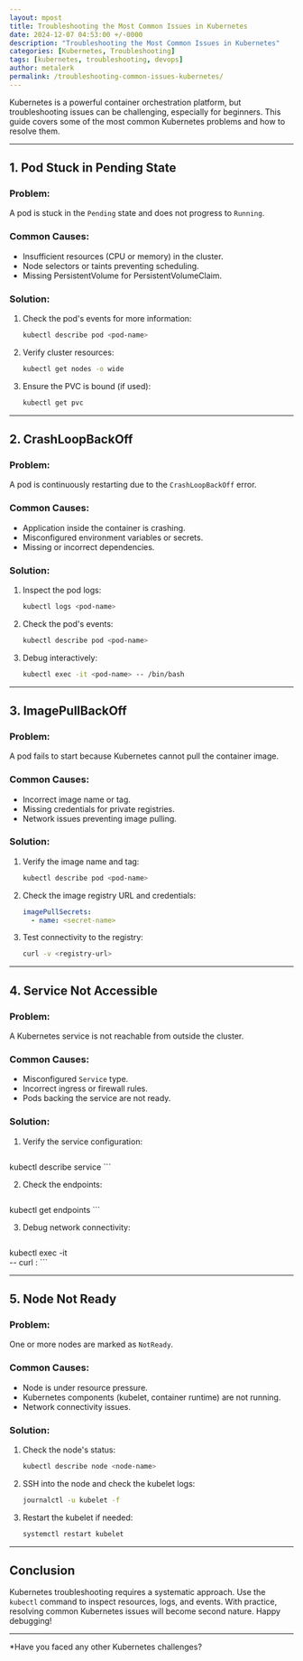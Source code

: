 ```yaml
---
layout: mpost
title: Troubleshooting the Most Common Issues in Kubernetes
date: 2024-12-07 04:53:00 +/-0000
description: "Troubleshooting the Most Common Issues in Kubernetes"
categories: [Kubernetes, Troubleshooting]
tags: [kubernetes, troubleshooting, devops]
author: metalerk
permalink: /troubleshooting-common-issues-kubernetes/
---
```


Kubernetes is a powerful container orchestration platform, but troubleshooting issues can be challenging, especially for beginners. This guide covers some of the most common Kubernetes problems and how to resolve them.

---

## 1. **Pod Stuck in Pending State**

### Problem:
A pod is stuck in the `Pending` state and does not progress to `Running`.

### Common Causes:
- Insufficient resources (CPU or memory) in the cluster.
- Node selectors or taints preventing scheduling.
- Missing PersistentVolume for PersistentVolumeClaim.

### Solution:
1. Check the pod's events for more information:
    ```bash
    kubectl describe pod <pod-name>
    ```

2. Verify cluster resources:
    ```bash
    kubectl get nodes -o wide
    ```

3. Ensure the PVC is bound (if used):
    ```bash
    kubectl get pvc
    ```

---

## 2. **CrashLoopBackOff**

### Problem:
A pod is continuously restarting due to the `CrashLoopBackOff` error.

### Common Causes:
- Application inside the container is crashing.
- Misconfigured environment variables or secrets.
- Missing or incorrect dependencies.

### Solution:
1. Inspect the pod logs:
    ```bash
    kubectl logs <pod-name>
    ```

2. Check the pod's events:
    ```bash
    kubectl describe pod <pod-name>
    ```

3. Debug interactively:
    ```bash
    kubectl exec -it <pod-name> -- /bin/bash
    ```

---

## 3. **ImagePullBackOff**

### Problem:
A pod fails to start because Kubernetes cannot pull the container image.

### Common Causes:
- Incorrect image name or tag.
- Missing credentials for private registries.
- Network issues preventing image pulling.

### Solution:
1. Verify the image name and tag:
    ```bash
    kubectl describe pod <pod-name>
    ```

2. Check the image registry URL and credentials:
    ```yaml
    imagePullSecrets:
      - name: <secret-name>
    ```

3. Test connectivity to the registry:
    ```bash
    curl -v <registry-url>
    ```

---

## 4. **Service Not Accessible**

### Problem:
A Kubernetes service is not reachable from outside the cluster.

### Common Causes:
- Misconfigured `Service` type.
- Incorrect ingress or firewall rules.
- Pods backing the service are not ready.

### Solution:
1. Verify the service configuration:
    ```bash
kubectl describe service <service-name>
    ```

2. Check the endpoints:
    ```bash
kubectl get endpoints <service-name>
    ```

3. Debug network connectivity:
    ```bash
kubectl exec -it <pod-name>\
-- curl <service-name>:<port>
    ```

---

## 5. **Node Not Ready**

### Problem:
One or more nodes are marked as `NotReady`.

### Common Causes:
- Node is under resource pressure.
- Kubernetes components (kubelet, container runtime) are not running.
- Network connectivity issues.

### Solution:
1. Check the node's status:
    ```bash
    kubectl describe node <node-name>
    ```

2. SSH into the node and check the kubelet logs:
    ```bash
    journalctl -u kubelet -f
    ```

3. Restart the kubelet if needed:
    ```bash
    systemctl restart kubelet
    ```

---

## Conclusion

Kubernetes troubleshooting requires a systematic approach. Use the `kubectl` command to inspect resources, logs, and events. With practice, resolving common Kubernetes issues will become second nature. Happy debugging!

---

*Have you faced any other Kubernetes challenges?
